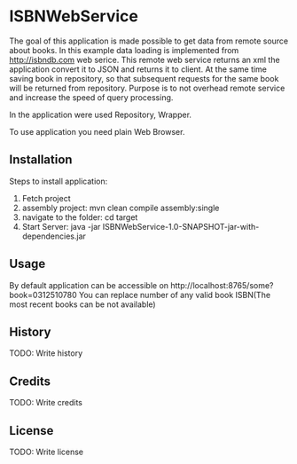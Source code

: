 # ISBNWebService
The goal of this application is made possible to get data from remote source about books.
In this example data loading is implemented from http://isbndb.com web serice. This remote web service returns an xml
the application convert it to JSON and returns it to client. At the same time saving book in repository, so
that subsequent requests for the same book will be returned from repository. Purpose is to not overhead remote service
and increase the speed of query processing.

In the application were used Repository, Wrapper.

To use application you need plain Web Browser.

## Installation

Steps to install application:

1) Fetch project
2) assembly project:  mvn clean compile assembly:single
3) navigate to the folder: cd target 
4) Start Server: java -jar ISBNWebService-1.0-SNAPSHOT-jar-with-dependencies.jar

## Usage

By default application can be accessible on http://localhost:8765/some?book=0312510780
You can replace number of any valid book ISBN(The most recent books can be not available)

## History

TODO: Write history

## Credits

TODO: Write credits

## License

TODO: Write license
